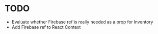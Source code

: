 # TODO

- Evaluate whether Firebase ref is really needed as a prop for Inventory
- Add Firebase ref to React Context
